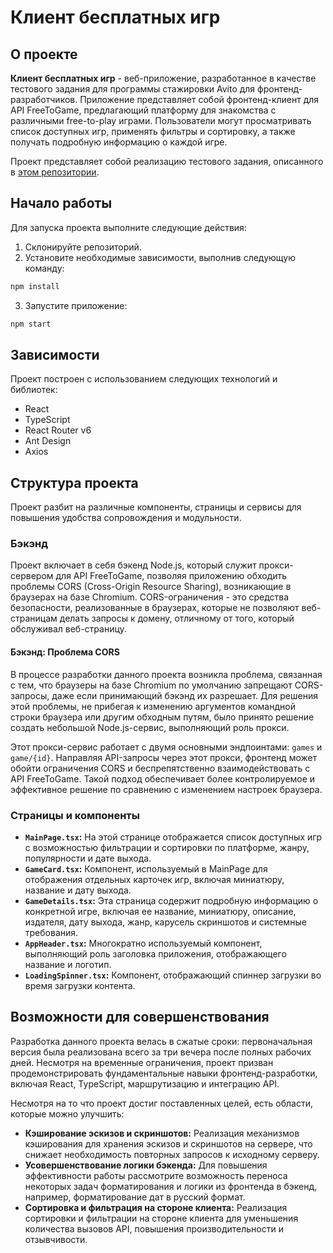 # Клиент бесплатных игр

## О проекте

**Клиент бесплатных игр** - веб-приложение, разработанное в качестве тестового задания для программы стажировки Avito для фронтенд-разработчиков. Приложение представляет собой фронтенд-клиент для API FreeToGame, предлагающий платформу для знакомства с различными free-to-play играми. Пользователи могут просматривать список доступных игр, применять фильтры и сортировку, а также получать подробную информацию о каждой игре.

Проект представляет собой реализацию тестового задания, описанного в [этом репозитории](https://github.com/avito-tech/frontend-trainee-assignment-2023).

## Начало работы

Для запуска проекта выполните следующие действия:

1. Склонируйте репозиторий.
2. Установите необходимые зависимости, выполнив следующую команду:

```sh
npm install
```

3. Запустите приложение:

```sh
npm start
```

## Зависимости

Проект построен с использованием следующих технологий и библиотек:

- React
- TypeScript
- React Router v6
- Ant Design
- Axios

## Структура проекта

Проект разбит на различные компоненты, страницы и сервисы для повышения удобства сопровождения и модульности.

### Бэкэнд

Проект включает в себя бэкенд Node.js, который служит прокси-сервером для API FreeToGame, позволяя приложению обходить проблемы CORS (Cross-Origin Resource Sharing), возникающие в браузерах на базе Chromium. CORS-ограничения - это средства безопасности, реализованные в браузерах, которые не позволяют веб-страницам делать запросы к домену, отличному от того, который обслуживал веб-страницу.

#### Бэкэнд: Проблема CORS

В процессе разработки данного проекта возникла проблема, связанная с тем, что браузеры на базе Chromium по умолчанию запрещают CORS-запросы, даже если принимающий бэкэнд их разрешает. Для решения этой проблемы, не прибегая к изменению аргументов командной строки браузера или другим обходным путям, было принято решение создать небольшой Node.js-сервис, выполняющий роль прокси.

Этот прокси-сервис работает с двумя основными эндпоинтами: `games` и `game/{id}`. Направляя API-запросы через этот прокси, фронтенд может обойти ограничения CORS и беспрепятственно взаимодействовать с API FreeToGame. Такой подход обеспечивает более контролируемое и эффективное решение по сравнению с изменением настроек браузера.

### Страницы и компоненты

- **`MainPage.tsx`:** На этой странице отображается список доступных игр с возможностью фильтрации и сортировки по платформе, жанру, популярности и дате выхода.
- **`GameCard.tsx`:** Компонент, используемый в MainPage для отображения отдельных карточек игр, включая миниатюру, название и дату выхода.
- **`GameDetails.tsx`:** Эта страница содержит подробную информацию о конкретной игре, включая ее название, миниатюру, описание, издателя, дату выхода, жанр, карусель скриншотов и системные требования.
- **`AppHeader.tsx`:** Многократно используемый компонент, выполняющий роль заголовка приложения, отображающего название и логотип.
- **`LoadingSpinner.tsx`:** Компонент, отображающий спиннер загрузки во время загрузки контента.

## Возможности для совершенствования

Разработка данного проекта велась в сжатые сроки: первоначальная версия была реализована всего за три вечера после полных рабочих дней. Несмотря на временные ограничения, проект призван продемонстрировать фундаментальные навыки фронтенд-разработки, включая React, TypeScript, маршрутизацию и интеграцию API.

Несмотря на то что проект достиг поставленных целей, есть области, которые можно улучшить:

- **Кэширование эскизов и скриншотов:** Реализация механизмов кэширования для хранения эскизов и скриншотов на сервере, что снижает необходимость повторных запросов к исходному серверу.
- **Усовершенствование логики бэкенда:** Для повышения эффективности работы рассмотрите возможность переноса некоторых задач форматирования и логики из фронтенда в бэкенд, например, форматирование дат в русский формат.
- **Сортировка и фильтрация на стороне клиента:** Реализация сортировки и фильтрации на стороне клиента для уменьшения количества вызовов API, повышения производительности и отзывчивости.